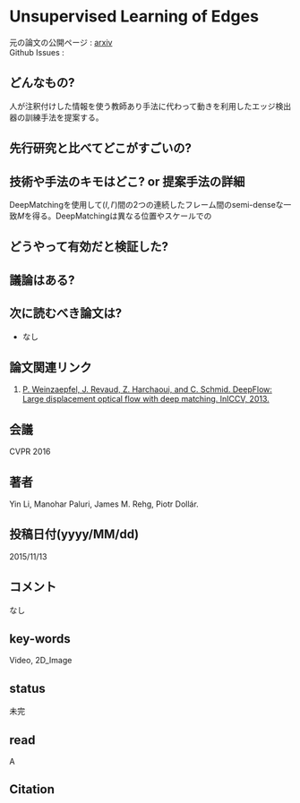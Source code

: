 # Unsupervised Learning of Edges

元の論文の公開ページ : [arxiv](https://arxiv.org/abs/1511.04166)  
Github Issues : 

## どんなもの?
人が注釈付けした情報を使う教師あり手法に代わって動きを利用したエッジ検出器の訓練手法を提案する。

## 先行研究と比べてどこがすごいの?

## 技術や手法のキモはどこ? or 提案手法の詳細
DeepMatchingを使用して$(I,I')$間の2つの連続したフレーム間のsemi-denseな一致$M$を得る。DeepMatchingは異なる位置やスケールでの

## どうやって有効だと検証した?

## 議論はある?

## 次に読むべき論文は?
- なし

## 論文関連リンク
1. [P. Weinzaepfel, J. Revaud, Z. Harchaoui, and C. Schmid. DeepFlow: Large displacement optical flow with deep matching. InICCV, 2013.](http://www.cvl.iis.u-tokyo.ac.jp/class2016/2016w/papers/3.inpainting/Weinzaepfel_DeepFlow_Large_Displacement_2013_ICCV_paper.pdf)

## 会議
CVPR 2016

## 著者
Yin Li, Manohar Paluri, James M. Rehg, Piotr Dollár.

## 投稿日付(yyyy/MM/dd)
2015/11/13

## コメント
なし

## key-words
Video, 2D_Image

## status
未完

## read
A

## Citation
